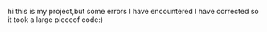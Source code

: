 hi this is my project,but some errors I have encountered I have corrected so it took a large pieceof code:)
